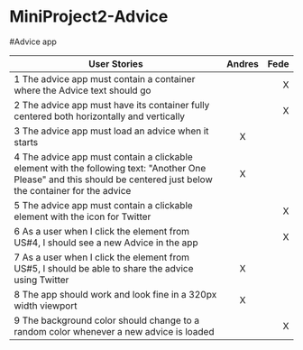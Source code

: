 # MiniProject2-Advice

#Advice app

| User Stories     | Andres | Fede |
| ---------------- | :--: | ---: |
| 1 The advice app must contain a container where the Advice text should go  |     |   X   |
| 2 The advice app must have its container fully centered both horizontally and vertically  |      |  X  |
| 3 The advice app must load an advice when it starts | X   |      |
| 4 The advice app must contain a clickable element with the following text: "Another One Please" and this should be centered just below the container for the advice  |   X  |      |
| 5 The advice app must contain a clickable element with the icon for Twitter  |     |   X   |
| 6 As a user when I click the element from US#4, I should see a new Advice in the app  |     |   X   |
| 7 As a user when I click the element from US#5, I should be able to share the advice using Twitter  |  X  |      |
| 8 The app should work and look fine in a 320px width viewport  |  X  |      |
| 9 The background color should change to a random color whenever a new advice is loaded |     |   X   |
